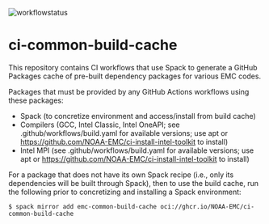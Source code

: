 ![workflowstatus](https://github.com/NOAA-EMC/ci-common-build-cache/actions/workflows/build.yaml/badge.svg)

# ci-common-build-cache

This repository contains CI workflows that use Spack to generate a GitHub Packages cache of pre-built dependency packages for various EMC codes.

Packages that must be provided by any GitHub Actions workflows using these packages:
- Spack (to concretize environment and access/install from build cache)
- Compilers (GCC, Intel Classic, Intel OneAPI; see .github/workflows/build.yaml for available versions; use apt or https://github.com/NOAA-EMC/ci-install-intel-toolkit to install)
- Intel MPI (see .github/workflows/build.yaml for available versions; use apt or https://github.com/NOAA-EMC/ci-install-intel-toolkit to install)

For a package that does not have its own Spack recipe (i.e., only its dependencies will be built through Spack), then to use the build cache, run the following prior to concretizing and installing a Spack environment:
```console
$ spack mirror add emc-common-build-cache oci://ghcr.io/NOAA-EMC/ci-common-build-cache
```
